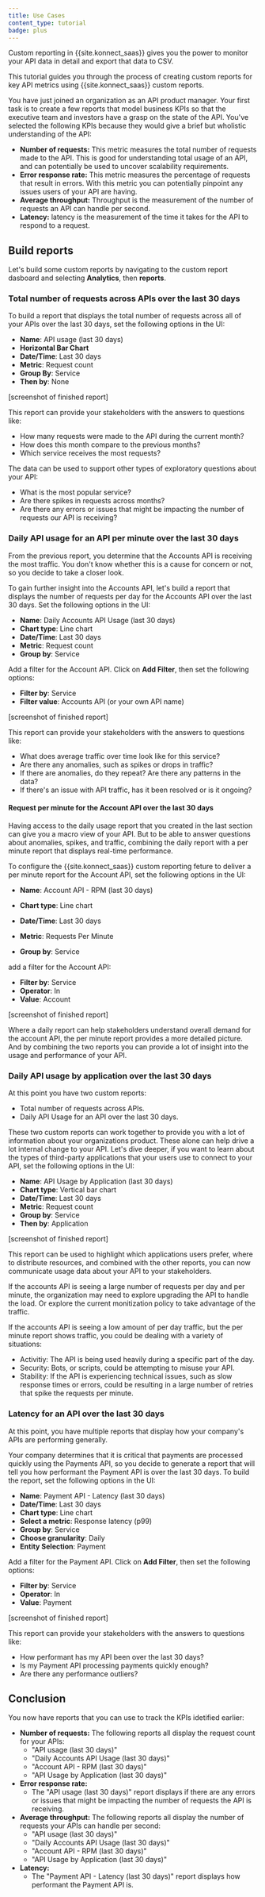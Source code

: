 ```yaml
---
title: Use Cases
content_type: tutorial
badge: plus
---
```


Custom reporting in {{site.konnect_saas}} gives you the power to monitor your API data in detail and export that data to CSV. 

This tutorial guides you through the process of creating custom reports for key API metrics using {{site.konnect_saas}} custom reports. 

You have just joined an organization as an API product manager. Your first task is to create a few reports that model business KPIs so that the executive team and investors have a grasp on the state of the API. You've selected the following KPIs because they would give a brief but wholistic understanding of the API: 

* **Number of requests:** This metric measures the total number of requests made to the API. This is good for understanding total usage of an API, and can potentially be used to uncover scalability requirements. 
* **Error response rate:** This metric measures the percentage of requests that result in errors. With this metric you can potentially pinpoint any issues users of your API are having. 
* **Average throughput:** Throughput is the measurement of the number of requests an API can handle per second. 
* **Latency:** latency is the measurement of the time it takes for the API to respond to a request. 

## Build reports 

Let's build some custom reports by navigating to the custom report dasboard and selecting **Analytics**, then **reports**.
### Total number of requests across APIs over the last 30 days

To build a report that displays the total number of requests across all of your APIs over the last 30 days, set the following options in the UI: 

* **Name**: API usage (last 30 days)
* **Horizontal Bar Chart**
* **Date/Time**: Last 30 days
* **Metric**: Request count
* **Group By**: Service
* **Then by**: None

[screenshot of finished report]

This report can provide your stakeholders with the answers to questions like:

* How many requests were made to the API during the current month? 
* How does this month compare to the previous months? 
* Which service receives the most requests?

The data can be used to support other types of exploratory questions about your API: 

* What is the most popular service? 
* Are there spikes in requests across months? 
* Are there any errors or issues that might be impacting the number of requests our API is receiving? 

### Daily API usage for an API per minute over the last 30 days

From the previous report, you determine that the Accounts API is receiving the most traffic. 
You don't know whether this is a cause for concern or not, so you decide to take a closer look.

To gain further insight into the Accounts API, let's build a report that displays the number of requests per day for the Accounts API over the last 30 days. Set the following options in the UI:

* **Name**: Daily Accounts API Usage (last 30 days)
* **Chart type**: Line chart
* **Date/Time**: Last 30 days
* **Metric**: Request count
* **Group by**: Service

Add a filter for the Account API. Click on **Add Filter**, then set the following options:

* **Filter by**: Service
* **Filter value**: Accounts API (or your own API name)

[screenshot of finished report]

This report can provide your stakeholders with the answers to questions like:

* What does average traffic over time look like for this service?
* Are there any anomalies, such as spikes or drops in traffic?
* If there are anomalies, do they repeat? Are there any patterns in the data?
* If there's an issue with API traffic, has it been resolved or is it ongoing?

#### Request per minute for the Account API over the last 30 days

Having access to the daily usage report that you created in the last section can give you a macro view of your API. But to be able to answer questions about anomalies, spikes, and traffic, combining the daily report with a per minute report that displays real-time performance. 

To configure the {{site.konnect_saas}} custom reporting feture to deliver a per minute report for the Account API, set the following options in the UI: 

* **Name**: Account API - RPM (last 30 days)

* **Chart type**: Line chart
* **Date/Time**: Last 30 days
* **Metric**: Requests Per Minute
* **Group by**: Service

add a filter for the Account API: 

* **Filter by**: Service
* **Operator**: In
* **Value**: Account

[screenshot of finished report]

Where a daily report can help stakeholders understand overall demand for the account API, the per minute report provides a more detailed picture. And by combining the two reports you can provide a lot of insight into the usage and performance of your API. 



### Daily API usage by application over the last 30 days

At this point you have two custom reports: 

* Total number of requests across APIs. 
* Daily API Usage for an API over the last 30 days.

These two custom reports can work together to provide you with a lot of information about your organizations product. These alone can help drive a lot internal change to your API. Let's dive deeper, if you want to learn about the types of third-party applications that your users use to connect to your API, set the following options in the UI: 

* **Name**: API Usage by Application (last 30 days)
* **Chart type**: Vertical bar chart
* **Date/Time**: Last 30 days
* **Metric**: Request count
* **Group by**: Service
* **Then by**: Application

[screenshot of finished report]

This report can be used to highlight which applications users prefer, where to distribute resources, and combined with the other reports, you can now communicate usage data about your API to your stakeholders.

If the accounts API is seeing a large number of requests per day and per minute, the organization may need to explore upgrading the API to handle the load. Or explore the current monitization policy to take advantage of the traffic.

If the accounts API is seeing a low amount of per day traffic, but the per minute report shows traffic, you could be dealing with a variety of situations: 

* Activitiy: The API is being used heavily during a specific part of the day. 
* Security: Bots, or scripts, could be attempting to misuse your API. 
* Stability: If the API is experiencing technical issues, such as slow response times or errors, could be resulting in a large number of retries that spike the requests per minute. 



### Latency for an API over the last 30 days

At this point, you have multiple reports that display how your company's APIs are performing generally.

Your company determines that it is critical that payments are processed quickly using the Payments API, so you decide to generate a report that will tell you how performant the Payment API is over the last 30 days. To build the report, set the following options in the UI:

* **Name**: Payment API - Latency (last 30 days)
* **Date/Time**: Last 30 days
* **Chart type**: Line chart
* **Select a metric**: Response latency (p99)
* **Group by**: Service
* **Choose granularity**: Daily
* **Entity Selection**: Payment 

Add a filter for the Payment API. Click on **Add Filter**, then set the following options:
 
* **Filter by**: Service
* **Operator**: In
* **Value**: Payment

[screenshot of finished report]

This report can provide your stakeholders with the answers to questions like:

* How performant has my API been over the last 30 days?
* Is my Payment API processing payments quickly enough?
* Are there any performance outliers?

## Conclusion 

You now have reports that you can use to track the KPIs idetified earlier:

* **Number of requests:** The following reports all display the request count for your APIs:
    * "API usage (last 30 days)"
    * "Daily Accounts API Usage (last 30 days)"
    * "Account API - RPM (last 30 days)"
    * "API Usage by Application (last 30 days)"
* **Error response rate:** 
    * The "API usage (last 30 days)" report displays if there are any errors or issues that might be impacting the number of requests the API is receiving.
* **Average throughput:** The following reports all display the number of requests your APIs can handle per second:
    * "API usage (last 30 days)"
    * "Daily Accounts API Usage (last 30 days)"
    * "Account API - RPM (last 30 days)"
    * "API Usage by Application (last 30 days)"
* **Latency:** 
    * The "Payment API - Latency (last 30 days)" report displays how performant the Payment API is.  
